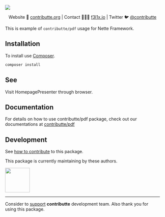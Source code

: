 ![](https://heatbadger.now.sh/github/readme/contributte/pdf/)

<p align=center>
Website 🚀 <a href="https://contributte.org">contributte.org</a> | Contact 👨🏻‍💻 <a href="https://f3l1x.io">f3l1x.io</a> | Twitter 🐦 <a href="https://twitter.com/contributte">@contributte</a>
</p>

This is example of `contributte/pdf` usage for Nette Framework.

## Installation

To install use [Composer](https://getcomposer.org).

```bash
composer install
```

## See

Visit HomepagePresenter through browser.

## Documentation

For details on how to use contributte/pdf package, check out our documentations at [contributte/pdf](https://contributte.org/packages/contributte/pdf.html)


## Development

See [how to contribute](https://contributte.org/contributing.html) to this package.

This package is currently maintaining by these authors.

<a href="https://github.com/petrparolek">
  <img width="80" height="80" src="https://avatars2.githubusercontent.com/u/6066243?v=3&s=80">
</a>

-----

Consider to [support](https://contributte.org/partners.html) **contributte** development team.
Also thank you for using this package.
